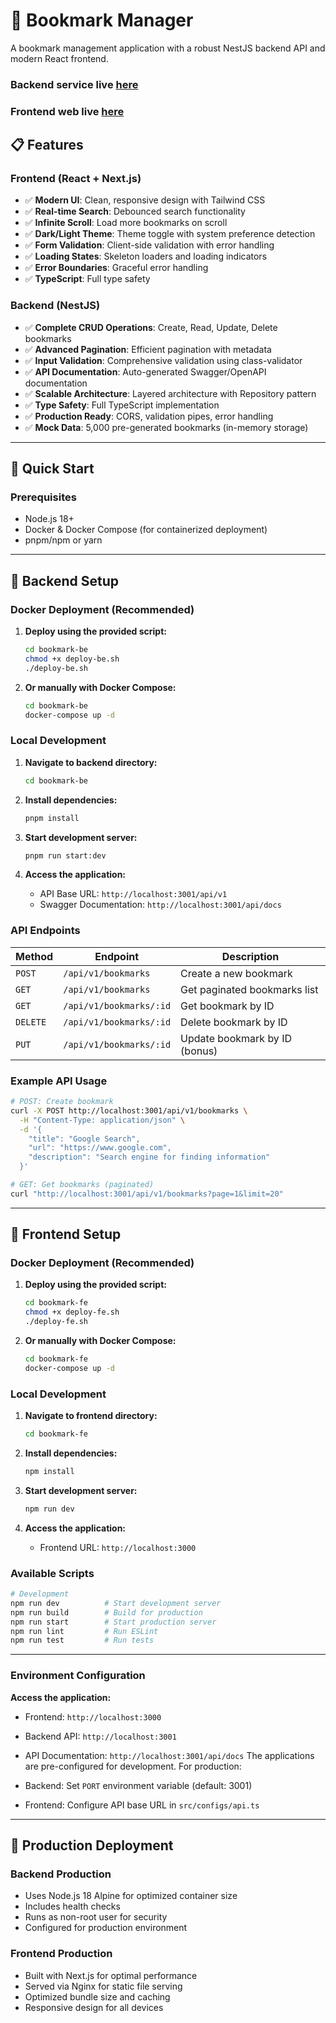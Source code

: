 # 🔖 Bookmark Manager

A bookmark management application with a robust NestJS backend API and modern React frontend.

### Backend service live [here](https://bookmark-manager-backend.fly.dev/api/v1/bookmarks?page=1&limit=20)

### Frontend web live [here](https://logipeace-bookmark.vercel.app)

## 📋 Features

### Frontend (React + Next.js)

- ✅ **Modern UI**: Clean, responsive design with Tailwind CSS
- ✅ **Real-time Search**: Debounced search functionality
- ✅ **Infinite Scroll**: Load more bookmarks on scroll
- ✅ **Dark/Light Theme**: Theme toggle with system preference detection
- ✅ **Form Validation**: Client-side validation with error handling
- ✅ **Loading States**: Skeleton loaders and loading indicators
- ✅ **Error Boundaries**: Graceful error handling
- ✅ **TypeScript**: Full type safety

### Backend (NestJS)

- ✅ **Complete CRUD Operations**: Create, Read, Update, Delete bookmarks
- ✅ **Advanced Pagination**: Efficient pagination with metadata
- ✅ **Input Validation**: Comprehensive validation using class-validator
- ✅ **API Documentation**: Auto-generated Swagger/OpenAPI documentation
- ✅ **Scalable Architecture**: Layered architecture with Repository pattern
- ✅ **Type Safety**: Full TypeScript implementation
- ✅ **Production Ready**: CORS, validation pipes, error handling
- ✅ **Mock Data**: 5,000 pre-generated bookmarks (in-memory storage)

---

## 🚀 Quick Start

### Prerequisites

- Node.js 18+
- Docker & Docker Compose (for containerized deployment)
- pnpm/npm or yarn

---

## 🔧 Backend Setup

### Docker Deployment (Recommended)

1. **Deploy using the provided script:**

   ```bash
   cd bookmark-be
   chmod +x deploy-be.sh
   ./deploy-be.sh
   ```

2. **Or manually with Docker Compose:**
   ```bash
   cd bookmark-be
   docker-compose up -d
   ```

### Local Development

1. **Navigate to backend directory:**

   ```bash
   cd bookmark-be
   ```

2. **Install dependencies:**

   ```bash
   pnpm install
   ```

3. **Start development server:**

   ```bash
   pnpm run start:dev
   ```

4. **Access the application:**
   - API Base URL: `http://localhost:3001/api/v1`
   - Swagger Documentation: `http://localhost:3001/api/docs`

### API Endpoints

| Method   | Endpoint                | Description                   |
| -------- | ----------------------- | ----------------------------- |
| `POST`   | `/api/v1/bookmarks`     | Create a new bookmark         |
| `GET`    | `/api/v1/bookmarks`     | Get paginated bookmarks list  |
| `GET`    | `/api/v1/bookmarks/:id` | Get bookmark by ID            |
| `DELETE` | `/api/v1/bookmarks/:id` | Delete bookmark by ID         |
| `PUT`    | `/api/v1/bookmarks/:id` | Update bookmark by ID (bonus) |

### Example API Usage

```bash
# POST: Create bookmark
curl -X POST http://localhost:3001/api/v1/bookmarks \
  -H "Content-Type: application/json" \
  -d '{
    "title": "Google Search",
    "url": "https://www.google.com",
    "description": "Search engine for finding information"
  }'

# GET: Get bookmarks (paginated)
curl "http://localhost:3001/api/v1/bookmarks?page=1&limit=20"
```

---

## 🎨 Frontend Setup

### Docker Deployment (Recommended)

1. **Deploy using the provided script:**

   ```bash
   cd bookmark-fe
   chmod +x deploy-fe.sh
   ./deploy-fe.sh
   ```

2. **Or manually with Docker Compose:**
   ```bash
   cd bookmark-fe
   docker-compose up -d
   ```

### Local Development

1. **Navigate to frontend directory:**

   ```bash
   cd bookmark-fe
   ```

2. **Install dependencies:**

   ```bash
   npm install
   ```

3. **Start development server:**

   ```bash
   npm run dev
   ```

4. **Access the application:**
   - Frontend URL: `http://localhost:3000`

### Available Scripts

```bash
# Development
npm run dev          # Start development server
npm run build        # Build for production
npm run start        # Start production server
npm run lint         # Run ESLint
npm run test         # Run tests
```

---

### Environment Configuration

**Access the application:**

- Frontend: `http://localhost:3000`
- Backend API: `http://localhost:3001`
- API Documentation: `http://localhost:3001/api/docs`
  The applications are pre-configured for development. For production:

- Backend: Set `PORT` environment variable (default: 3001)
- Frontend: Configure API base URL in `src/configs/api.ts`

---

## 🚀 Production Deployment

### Backend Production

- Uses Node.js 18 Alpine for optimized container size
- Includes health checks
- Runs as non-root user for security
- Configured for production environment

### Frontend Production

- Built with Next.js for optimal performance
- Served via Nginx for static file serving
- Optimized bundle size and caching
- Responsive design for all devices
